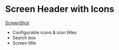 # Screen Header with Icons
[ScreenShot](https://github.com/AppTechGeek/PowerApps/blob/master/Components/HeaderWithIcons/HeaderWithIcons.png)
- Configurable icons & icon titles
- Search box
- Screen title
